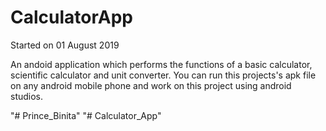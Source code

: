 # CalculatorApp
Started on 01 August 2019

An andoid application which performs the functions of a basic calculator, scientific calculator and unit converter.
You can run this projects's apk file on any android mobile phone and work on this project using android studios.

"# Prince_Binita" 
"# Calculator_App" 
